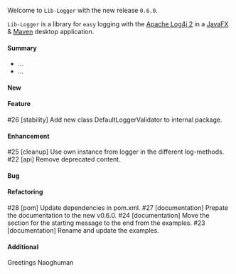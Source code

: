 Welcome to `Lib-Logger` with the new release `0.6.0`.

`Lib-Logger` is a library for `easy` logging with the [Apache Log4j 2] in a 
[JavaFX] &amp; [Maven] desktop application.



#### Summary
* ...
* ...



#### New



#### Feature
#26 [stability] Add new class DefaultLoggerValidator to internal package.



#### Enhancement
#25 [cleanup] Use own instance from logger in the different log-methods.
#22 [api] Remove deprecated content.



#### Bug



#### Refactoring
#28 [pom] Update dependencies in pom.xml.
#27 [documentation] Prepate the documentation to the new v0.6.0.
#24 [documentation] Move the section for the starting message to the end from the examples.
#23 [documentation] Rename and update the examples.



#### Additional



Greetings
Naoghuman



[//]: # (Issues which will be integrated in this release)



[//]: # (Links)
[Apache Log4j 2]:https://logging.apache.org/log4j/2.0/index.html
[JavaFX]:http://docs.oracle.com/javase/8/javase-clienttechnologies.htm
[Maven]:http://maven.apache.org/


